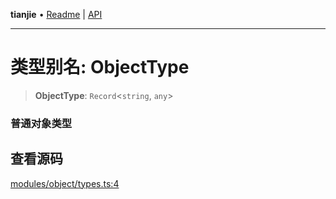 **tianjie** • [Readme](../README.md) \| [API](../globals.md)

***

# 类型别名: ObjectType

<a id="undefined" name="undefined"></a>

> **ObjectType**: `Record`\<`string`, `any`\>

### 普通对象类型

## 查看源码

[modules/object/types.ts:4](https://github.com/hacxy/tianjie/blob/245b0df79651d6de91859938cd5e7b7a04797496/src/modules/object/types.ts#L4)
